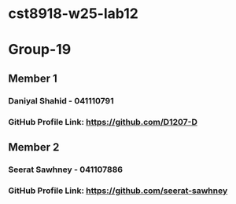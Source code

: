 # cst8918-w25-lab12
# Group-19

## Member 1
### Daniyal Shahid - 041110791
### GitHub Profile Link: https://github.com/D1207-D

## Member 2
### Seerat Sawhney - 041107886
### GitHub Profile Link: https://github.com/seerat-sawhney


